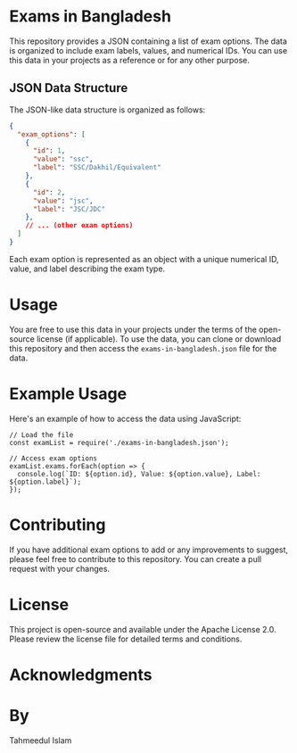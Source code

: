 # Exams in Bangladesh

This repository provides a JSON containing a list of exam options. The data is organized to include exam labels, values, and numerical IDs. You can use this data in your projects as a reference or for any other purpose.

## JSON Data Structure

The JSON-like data structure is organized as follows:

```json
{
  "exam_options": [
    {
      "id": 1,
      "value": "ssc",
      "label": "SSC/Dakhil/Equivalent"
    },
    {
      "id": 2,
      "value": "jsc",
      "label": "JSC/JDC"
    },
    // ... (other exam options)
  ]
}
```
Each exam option is represented as an object with a unique numerical ID, value, and label describing the exam type.
# Usage
You are free to use this data in your projects under the terms of the open-source license (if applicable). To use the data, you can clone or download this repository and then access the `exams-in-bangladesh.json` file for the data.
# Example Usage
Here's an example of how to access the data using JavaScript:
```
// Load the file
const examList = require('./exams-in-bangladesh.json');

// Access exam options
examList.exams.forEach(option => {
  console.log(`ID: ${option.id}, Value: ${option.value}, Label: ${option.label}`);
});
```
# Contributing
If you have additional exam options to add or any improvements to suggest, please feel free to contribute to this repository. You can create a pull request with your changes.

# License
This project is open-source and available under the Apache License 2.0. Please review the license file for detailed terms and conditions.

# Acknowledgments

# By
Tahmeedul Islam
